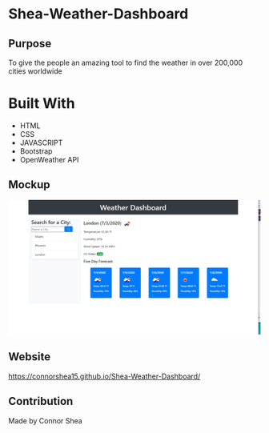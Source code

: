 # Shea-Weather-Dashboard

## Purpose
To give the people an amazing tool to find the weather in over 200,000 cities worldwide

# Built With
* HTML
* CSS
* JAVASCRIPT
* Bootstrap
* OpenWeather API

## Mockup
![](/assets/images/mockup.JPG)

## Website
https://connorshea15.github.io/Shea-Weather-Dashboard/

## Contribution
Made by Connor Shea